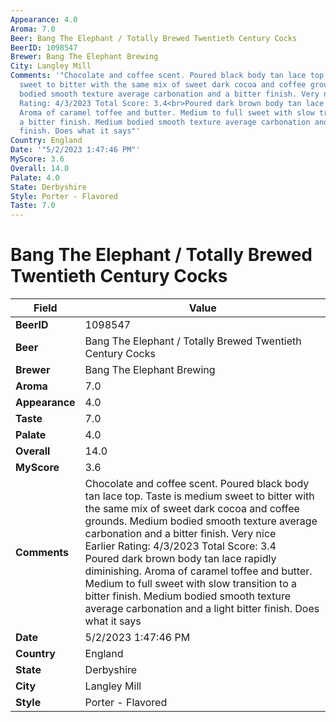 ```yaml
---
Appearance: 4.0
Aroma: 7.0
Beer: Bang The Elephant / Totally Brewed Twentieth Century Cocks
BeerID: 1098547
Brewer: Bang The Elephant Brewing
City: Langley Mill
Comments: '"Chocolate and coffee scent. Poured black body tan lace top. Taste is medium
  sweet to bitter with the same mix of sweet dark cocoa and coffee grounds. Medium
  bodied smooth texture average carbonation and a bitter finish. Very nice<br>Earlier
  Rating: 4/3/2023 Total Score: 3.4<br>Poured dark brown body tan lace rapidly diminishing.
  Aroma of caramel toffee and butter. Medium to full sweet with slow transition to
  a bitter finish. Medium bodied smooth texture average carbonation and a light bitter
  finish. Does what it says"'
Country: England
Date: '"5/2/2023 1:47:46 PM"'
MyScore: 3.6
Overall: 14.0
Palate: 4.0
State: Derbyshire
Style: Porter - Flavored
Taste: 7.0
---
```


# Bang The Elephant / Totally Brewed Twentieth Century Cocks

| Field         | Value |
|---------------|-------|
| **BeerID** | 1098547 |
| **Beer** | Bang The Elephant / Totally Brewed Twentieth Century Cocks |
| **Brewer** | Bang The Elephant Brewing |
| **Aroma** | 7.0 |
| **Appearance** | 4.0 |
| **Taste** | 7.0 |
| **Palate** | 4.0 |
| **Overall** | 14.0 |
| **MyScore** | 3.6 |
| **Comments** | Chocolate and coffee scent. Poured black body tan lace top. Taste is medium sweet to bitter with the same mix of sweet dark cocoa and coffee grounds. Medium bodied smooth texture average carbonation and a bitter finish. Very nice<br>Earlier Rating: 4/3/2023 Total Score: 3.4<br>Poured dark brown body tan lace rapidly diminishing. Aroma of caramel toffee and butter. Medium to full sweet with slow transition to a bitter finish. Medium bodied smooth texture average carbonation and a light bitter finish. Does what it says |
| **Date** | 5/2/2023 1:47:46 PM |
| **Country** | England |
| **State** | Derbyshire |
| **City** | Langley Mill |
| **Style** | Porter - Flavored |
